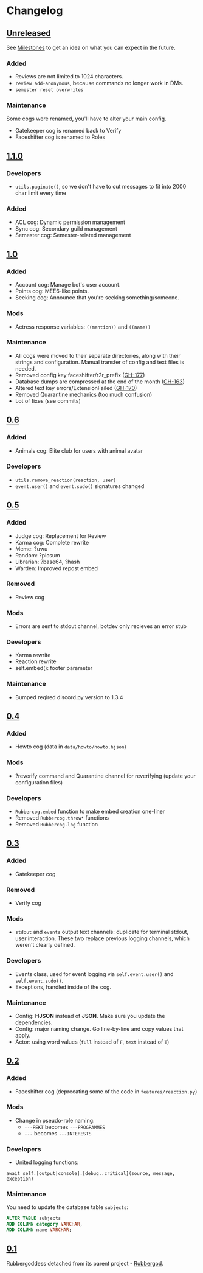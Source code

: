 # Changelog

## [Unreleased]

See [Milestones](https://github.com/sinus-x/rubbergoddess/milestones) to get an idea on what you can expect in the future.

### Added

- Reviews are not limited to 1024 characters.
- `review add-anonymous`, because commands no longer work in DMs.
- `semester reset overwrites`

### Maintenance

Some cogs were renamed, you'll have to alter your main config.

- Gatekeeper cog is renamed back to Verify
- Faceshifter cog is renamed to Roles

## [1.1.0]

### Developers

- `utils.paginate()`, so we don't have to cut messages to fit into 2000 char limit every time

### Added

- ACL cog: Dynamic permission management
- Sync cog: Secondary guild management
- Semester cog: Semester-related management

## [1.0]

### Added

- Account cog: Manage bot's user account.
- Points cog: MEE6-like points.
- Seeking cog: Announce that you're seeking something/someone.

### Mods

- Actress response variables: `((mention))` and `((name))`

### Maintenance

- All cogs were moved to their separate directories, along with their strings and configuration. Manual transfer of config and text files is needed.
- Removed config key faceshifter/r2r_prefix ([GH-177](https://github.com/sinus-x/rubbergoddess/issues/177))
- Database dumps are compressed at the end of the month ([GH-163](https://github.com/sinus-x/rubbergoddess/issues/163))
- Altered text key errors/ExtensionFailed ([GH-170](https://github.com/sinus-x/rubbergoddess/issues/170))
- Removed Quarantine mechanics (too much confusion)
- Lot of fixes (see commits)

## [0.6]

### Added

- Animals cog: Elite club for users with animal avatar

### Developers

- `utils.remove_reaction(reaction, user)`
- `event.user()` and `event.sudo()` signatures changed

## [0.5]

### Added

- Judge cog: Replacement for Review
- Karma cog: Complete rewrite
- Meme: ?uwu
- Random: ?picsum
- Librarian: ?base64, ?hash
- Warden: Improved repost embed

### Removed

- Review cog

### Mods

- Errors are sent to stdout channel, botdev only recieves an error stub

### Developers

- Karma rewrite
- Reaction rewrite
- self.embed(): footer parameter

### Maintenance

- Bumped reqired discord.py version to 1.3.4

## [0.4]

### Added

- Howto cog (data in `data/howto/howto.hjson`)

### Mods

- ?reverify command and Quarantine channel for reverifying (update your configuration files)

### Developers

- `Rubbercog.embed` function to make embed creation one-liner
- Removed `Rubbercog.throw*` functions
- Removed `Rubbercog.log` function

## [0.3]
### Added
- Gatekeeper cog

### Removed
- Verify cog

### Mods
- `stdout` and `events` output text channels: duplicate for terminal stdout, user interaction.
These two replace previous logging channels, which weren't clearly defined.

### Developers
- Events class, used for event logging via `self.event.user()` and `self.event.sudo()`.
- Exceptions, handled inside of the cog.

### Maintenance
- Config: **HJSON** instead of **JSON**. Make sure you update the dependencies.
- Config: major naming change. Go line-by-line and copy values that apply.
- Actor: using word values (`full` instead of `F`, `text` instead of `T`)

## [0.2]
### Added
- Faceshifter cog (deprecating some of the code in `features/reaction.py`)

### Mods
- Change in pseudo-role naming:
  - `---FEKT` becomes `---PROGRAMMES`
  - `---` becomes `---INTERESTS`

### Developers
- United logging functions:

```
await self.[output|console].[debug..critical](source, message, exception)
```

### Maintenance
You need to update the database table `subjects`:

```sql
ALTER TABLE subjects
ADD COLUMN category VARCHAR,
ADD COLUMN name VARCHAR;
```

## [0.1]
Rubbergoddess detached from its parent project - [Rubbergod](https://github.com/Toaster192/rubbergod).



[Unreleased]: https://github.com/sinus-x/rubbergoddess/compare/v1.1.0...devel
[1.1.0]: https://github.com/sinus-x/rubbergoddess/compare/v1.0.3...v1.1.0
[1.0]: https://github.com/sinus-x/rubbergoddess/compare/v0.6.1...v1.0.3
[0.6]: https://github.com/sinus-x/rubbergoddess/compare/v0.5.3...v0.6.1
[0.5]: https://github.com/sinus-x/rubbergoddess/compare/v0.4.2...v0.5.3
[0.4]: https://github.com/sinus-x/rubbergoddess/compare/v0.3.0...v0.4.2
[0.3]: https://github.com/sinus-x/rubbergoddess/compare/v0.2.2...v0.3.0
[0.2]: https://github.com/sinus-x/rubbergoddess/compare/v0.1.0...v0.2.2
[0.1]: https://github.com/sinus-x/rubbergoddess/releases/tag/v0.1.0
